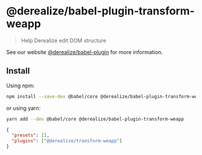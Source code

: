 # @derealize/babel-plugin-transform-weapp

> Help Derealize edit DOM structure

See our website [@derealize/babel-plugin](https://derealize.com/docs/en/babel-plugin) for more information.

## Install

Using npm:

```sh
npm install --save-dev @babel/core @derealize/babel-plugin-transform-weapp
```

or using yarn:

```sh
yarn add --dev @babel/core @derealize/babel-plugin-transform-weapp
```

```json
{
  "presets": [],
  "plugins": ["@derealize/transform-weapp"]
}
```
